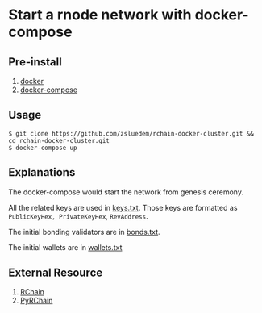 # Start a rnode network with docker-compose

## Pre-install

1. [docker](https://docs.docker.com/install/)
2. [docker-compose](https://docs.docker.com/compose/install/)

## Usage

    $ git clone https://github.com/zsluedem/rchain-docker-cluster.git && cd rchain-docker-cluster.git
    $ docker-compose up

## Explanations

The docker-compose would start the network from genesis ceremony.

All the related keys are used in [keys.txt](./keys.txt).
Those keys are formatted as `PublicKeyHex, PrivateKeyHex`, `RevAddress`.

The initial bonding validators are in [bonds.txt](./bonds.txt).

The initial wallets are in [wallets.txt](./wallets.txt)

## External Resource

1. [RChain](https://github.com/rchain/rchain)
2. [PyRChain](https://github.com/rchain/pyrchain)

